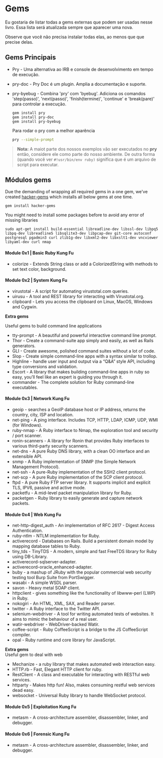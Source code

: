 # Gems

Eu gostaria de listar todas a gems externas que podem ser usadas nesse livro. Essa lista será atualizada sempre que aparecer uma nova.

Observe que você não precisa instalar todas elas, ao menos que que precise delas.

## Gems Principais
* Pry - Uma alternativa ao IRB e console de desenvolvimento em tempo de execução.
* pry-doc - Pry Doc é um plugin. Amplia a documentação e suporte.
* pry-byebug - Combina 'pry' com 'byebug'. Adiciona os comandos 'step(passo)', 'next(passo)', 'finish(termine)', 'continue' e 'break(pare)' para controlar a execução. 

  ```
  gem install pry
  gem install pry-doc
  gem install pry-byebug
  ```

  Para rodar o pry com a melhor aparência

  ```bash
  pry --simple-prompt
  ```

> **Nota:** A maiot parte dos nossos exemplos vão ser executados no **pry**  então, considere ele como parte do nosso ambiente. De outra forma \(quando você ver `#!usr/bin/env ruby)` significa que é um arquivo de script para executar.

## Módulos gems

Due the demanding of wrapping all required gems in a one gem, we've created [hacker-gems](https://rubygems.org/gems/hacker-gems) which installs all below gems at one time.

```
gem install hacker-gems
```

You might need to install some packages before to avoid any error of missing libraries

```
sudo apt-get install build-essential libreadline-dev libssl-dev libpq5 libpq-dev libreadline5 libsqlite3-dev libpcap-dev git-core autoconf postgresql pgadmin3 curl zlib1g-dev libxml2-dev libxslt1-dev vncviewer libyaml-dev curl nmap
```

#### Module 0x1 \| Basic Ruby Kung Fu

* colorize - Extends String class or add a ColorizedString with methods to set text color, background.

#### Module 0x2 \| System Kung Fu

* virustotal - A script for automating virustotal.com queries.
* uirusu - A tool and REST library for interacting with Virustotal.org.
* clipboard - Lets you access the clipboard on Linux, MacOS, Windows and Cygwin.

**Extra gems**

Useful gems to build command line applications

* tty-prompt - A beautiful and powerful interactive command line prompt.
* Thor - Create a command-suite app simply and easily, as well as Rails generators.
* GLI - Create awesome, polished command suites without a lot of code.
* Slop - Create simple command-line apps with a syntax similar to trollop.
* Highline - handle user input and output via a “Q&A” style API, including type conversions and validation.
* Escort - A library that makes building command-line apps in ruby so easy, you’ll feel like an expert is guiding you through it.
* commander - The complete solution for Ruby command-line executables.

#### Module 0x3 \| Network Kung Fu

* geoip - searches a GeoIP database host or IP address, returns the country, city, ISP and location.
* net-ping - A ping interface. Includes TCP, HTTP, LDAP, ICMP, UDP, WMI \(for Windows\).
* ruby-nmap - A Ruby interface to Nmap, the exploration tool and security / port scanner.
* ronin-scanners - A library for Ronin that provides Ruby interfaces to various third-party security scanners.
* net-dns - A pure Ruby DNS library, with a clean OO interface and an extensible API.
* snmp - A Ruby implementation of SNMP \(the Simple Network Management Protocol\).
* net-ssh - A pure-Ruby implementation of the SSH2 client protocol.
* net-scp - A pure Ruby implementation of the SCP client protocol.
* ftpd - A pure Ruby FTP server library. It supports implicit and explicit TLS, IPV6, passive and active mode.
* packetfu - A mid-level packet manipulation library for Ruby.
* packetgen - Ruby library to easily generate and capture network packets.

#### Module 0x4 \| Web Kung Fu

* net-http-digest\_auth - An implementation of RFC 2617 - Digest Access Authentication.
* ruby-ntlm - NTLM implementation for Ruby.
* activerecord - Databases on Rails. Build a persistent domain model by mapping database tables to Ruby.
* tiny\_tds - TinyTDS - A modern, simple and fast FreeTDS library for Ruby using DB-Library.
* activerecord-sqlserver-adapter.
* activerecord-oracle\_enhanced-adapter.
* buby - a mashup of JRuby with the popular commercial web security testing tool Burp Suite from PortSwigger.
* wasabi - A simple WSDL parser.
* savon - Heavy metal SOAP client.
* httpclient - gives something like the functionality of libwww-perl \(LWP\) in Ruby.
* nokogiri -  An HTML, XML, SAX, and Reader parser.
* twitter - A Ruby interface to the Twitter API.
* selenium-webdriver - A tool for writing automated tests of websites. It aims to mimic the behaviour of a real user.
* watir-webdriver - WebDriver-backed Watir.
* coffee-script - Ruby CoffeeScript is a bridge to the JS CoffeeScript compiler.
* opal - Ruby runtime and core library for JavaScript.

**Extra gems**  
Useful gem to deal with web

* Mechanize - a ruby library that makes automated web interaction easy.
* HTTP.rb - Fast, Elegant HTTP client for ruby.
* RestClient - A class and executable for interacting with RESTful web services.
* httparty - Makes http fun! Also, makes consuming restful web services dead easy.
* websocket - Universal Ruby library to handle WebSocket protocol.

#### Module 0x5 \| Exploitation Kung Fu

* metasm - A cross-architecture assembler, disassembler, linker, and debugger.

#### Module 0x6 \| Forensic Kung Fu

* metasm - A cross-architecture assembler, disassembler, linker, and debugger.




